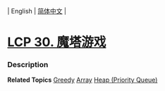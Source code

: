 | English | [简体中文](README.md) |

# [LCP 30. 魔塔游戏](https://leetcode.cn/problems/p0NxJO)
 ### Description

**Related Topics**  [Greedy](https://leetcode.cn/tag/greedy) [Array](https://leetcode.cn/tag/array) [Heap (Priority Queue)](https://leetcode.cn/tag/heap-priority-queue) 
